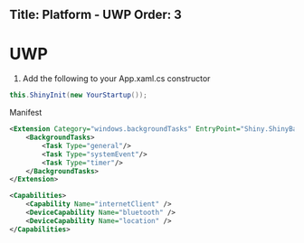 Title: Platform - UWP
Order: 3
---
# UWP

1. Add the following to your App.xaml.cs constructor

```csharp
this.ShinyInit(new YourStartup());
```

Manifest
```xml
<Extension Category="windows.backgroundTasks" EntryPoint="Shiny.ShinyBackgroundTask">
    <BackgroundTasks>
        <Task Type="general"/>
        <Task Type="systemEvent"/>
        <Task Type="timer"/>
    </BackgroundTasks>
</Extension>
```

```xml
<Capabilities>
    <Capability Name="internetClient" />
    <DeviceCapability Name="bluetooth" />
    <DeviceCapability Name="location" />
</Capabilities>
```